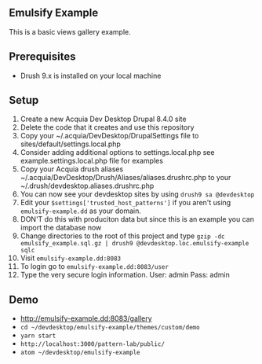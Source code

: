 ## Emulsify Example
This is a basic views gallery example.

## Prerequisites
- Drush 9.x is installed on your local machine

## Setup
1) Create a new Acquia Dev Desktop Drupal 8.4.0 site
2) Delete the code that it creates and use this repository
3) Copy your ~/.acquia/DevDesktop/DrupalSettings file to sites/default/settings.local.php
4) Consider adding additional options to settings.local.php see example.settings.local.php file for examples
5) Copy your Acquia drush aliases ~/.acquia/DevDesktop/Drush/Aliases/aliases.drushrc.php to your ~/.drush/devdesktop.aliases.drushrc.php
6) You can now see your devdesktop sites by using `drush9 sa @devdesktop`
7) Edit your `$settings['trusted_host_patterns']` if you aren't using `emulsify-example.dd` as your domain.
8) DON'T do this with produciton data but since this is an example you can import the database now
9) Change directories to the root of this project and type `gzip -dc emulsify_example.sql.gz | drush9 @devdesktop.loc.emulsify-example sqlc`
10) Visit `emulsify-example.dd:8083`
11) To login go to `emulsify-example.dd:8083/user`
12) Type the very secure login information.  User: admin Pass: admin

## Demo
- http://emulsify-example.dd:8083/gallery
- `cd ~/devdesktop/emulsify-example/themes/custom/demo`
- `yarn start`
- `http://localhost:3000/pattern-lab/public/`
- `atom ~/devdesktop/emulsify-example`
